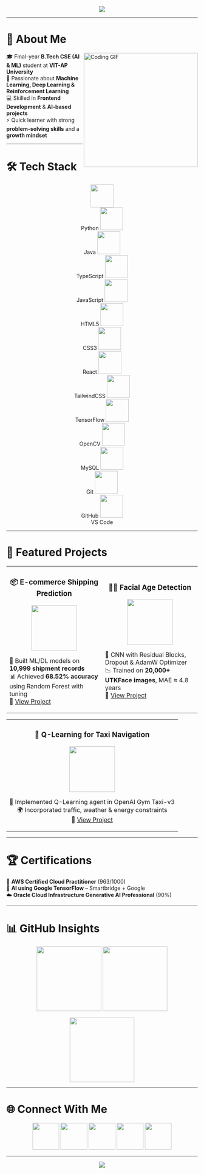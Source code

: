 <!-- 🌈 Colorful Animated Header -->
<p align="center">
  <img src="https://readme-typing-svg.herokuapp.com?font=Fira+Code&weight=600&size=30&pause=1000&color=FF61F6&center=true&vCenter=true&width=800&lines=👋+Hi,+I'm+Narayana+Harsha+Vardhan;🎓+B.Tech+CSE+(AI+%26+ML);🤖+AI%2FML+Enthusiast;💻+Frontend+Developer;🚀+Always+Learning+Always+Building" />
</p>

---

# 🌟 About Me  

<img align="right" alt="Coding GIF" width="300px" src="https://media.giphy.com/media/qgQUggAC3Pfv687qPC/giphy.gif" />

🎓 Final-year **B.Tech CSE (AI & ML)** student at **VIT-AP University**  
🤖 Passionate about **Machine Learning, Deep Learning & Reinforcement Learning**  
💻 Skilled in **Frontend Development** & **AI-based projects**  
⚡ Quick learner with strong **problem-solving skills** and a **growth mindset**  

---

# 🛠️ Tech Stack  

<p align="center">
  <img src="https://skillicons.dev/icons?i=python" width="60"/> <br> Python  
  <img src="https://skillicons.dev/icons?i=java" width="60"/> <br> Java  
  <img src="https://skillicons.dev/icons?i=ts" width="60"/> <br> TypeScript  
  <img src="https://skillicons.dev/icons?i=js" width="60"/> <br> JavaScript  
  <img src="https://skillicons.dev/icons?i=html" width="60"/> <br> HTML5  
  <img src="https://skillicons.dev/icons?i=css" width="60"/> <br> CSS3  
  <img src="https://skillicons.dev/icons?i=react" width="60"/> <br> React  
  <img src="https://skillicons.dev/icons?i=tailwind" width="60"/> <br> TailwindCSS  
  <img src="https://skillicons.dev/icons?i=tensorflow" width="60"/> <br> TensorFlow  
  <img src="https://skillicons.dev/icons?i=opencv" width="60"/> <br> OpenCV  
  <img src="https://skillicons.dev/icons?i=mysql" width="60"/> <br> MySQL  
  <img src="https://skillicons.dev/icons?i=git" width="60"/> <br> Git  
  <img src="https://skillicons.dev/icons?i=github" width="60"/> <br> GitHub  
  <img src="https://skillicons.dev/icons?i=vscode" width="60"/> <br> VS Code  
</p>

---

# 🚀 Featured Projects  

<table>
<tr>
<td width="50%">
  <h3 align="center">📦 E-commerce Shipping Prediction</h3>
  <p align="center">
    <img src="https://cdn-icons-png.flaticon.com/512/3595/3595455.png" width="120"/>
  </p>
  <p>
  🔹 Built ML/DL models on <b>10,999 shipment records</b> <br>
  📊 Achieved <b>68.52% accuracy</b> using Random Forest with tuning <br>
  🔗 <a href="https://github.com/Harsha2614/Ecommerce-shipping-prediction-using-Machine-learning-.git">View Project</a>
  </p>
</td>

<td width="50%">
  <h3 align="center">🧑‍🦱 Facial Age Detection</h3>
  <p align="center">
    <img src="https://cdn-icons-png.flaticon.com/512/921/921089.png" width="120"/>
  </p>
  <p>
  📸 CNN with Residual Blocks, Dropout & AdamW Optimizer <br>
  📉 Trained on <b>20,000+ UTKFace images</b>, MAE ≈ 4.8 years <br>
  🔗 <a href="https://drive.google.com/file/d/1bkzv-kdfWnyhbELZ7BmSsMvNMHBUwB6S/view?usp=sharing">View Project</a>
  </p>
</td>
</tr>
</table>

<table>
<tr>
<td width="100%">
  <h3 align="center">🚕 Q-Learning for Taxi Navigation</h3>
  <p align="center">
    <img src="https://cdn-icons-png.flaticon.com/512/854/854894.png" width="120"/>
  </p>
  <p align="center">
  🧩 Implemented Q-Learning agent in OpenAI Gym Taxi-v3 <br>
  🌍 Incorporated traffic, weather & energy constraints <br>
  🔗 <a href="https://github.com/Harsha2614/Q-Learning-for-Autonomous-Taxi-Navigation.git">View Project</a>
  </p>
</td>
</tr>
</table>

---

# 🏆 Certifications  

🏅 **AWS Certified Cloud Practitioner** (963/1000)  
🤖 **AI using Google TensorFlow** – Smartbridge + Google  
☁️ **Oracle Cloud Infrastructure Generative AI Professional** (90%)  

---

# 📊 GitHub Insights  

<p align="center">
  <img src="https://github-readme-stats.vercel.app/api?username=Harsha2614&show_icons=true&theme=tokyonight&hide_border=true" height="170"/>
  <img src="https://github-readme-streak-stats.herokuapp.com?user=Harsha2614&theme=tokyonight&hide_border=true" height="170"/>
</p>

<p align="center">
  <img src="https://github-readme-stats.vercel.app/api/top-langs/?username=Harsha2614&layout=compact&theme=tokyonight&hide_border=true" height="170"/>
</p>

---

# 🌐 Connect With Me  

<p align="center">
  <a href="mailto:harsha.rmb31@gmail.com"><img src="https://img.icons8.com/clouds/100/000000/gmail.png" width="70" /></a>
  <a href="https://www.linkedin.com/in/harsha-vardhan-narayana-2201b6278/"><img src="https://img.icons8.com/clouds/100/000000/linkedin.png" width="70" /></a>
  <a href="https://github.com/Harsha2614"><img src="https://img.icons8.com/clouds/100/000000/github.png" width="70" /></a>
  <a href="https://leetcode.com/u/harsha310/"><img src="https://img.icons8.com/external-tal-revivo-color-tal-revivo/100/000000/external-level-up-your-coding-skills-and-quickly-land-a-job-logo-color-tal-revivo.png" width="70" /></a>
  <a href="https://www.credly.com/users/harsha-vardhan-narayana"><img src="https://img.icons8.com/clouds/100/000000/medal.png" width="70" /></a>
</p>

---

<p align="center">
  <img src="https://capsule-render.vercel.app/api?type=waving&color=gradient&height=120&section=footer&text=🌈+Thanks+for+Visiting!+🚀&fontSize=30&fontColor=ffffff"/>
</p>
